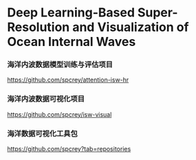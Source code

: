 # Deep Learning-Based Super-Resolution and Visualization of Ocean Internal Waves

### 海洋内波数据模型训练与评估项目

https://github.com/spcrey/attention-isw-hr

### 海洋内波数据可视化项目

https://github.com/spcrey/isw-visual

### 海洋数据可视化工具包

https://github.com/spcrey?tab=repositories
